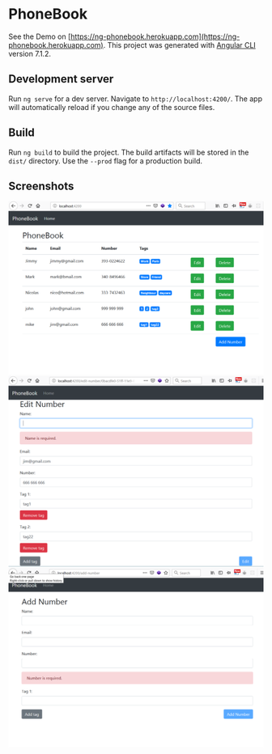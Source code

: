 # PhoneBook

See the Demo on [https://ng-phonebook.herokuapp.com](https://ng-phonebook.herokuapp.com). This project was generated with [Angular CLI](https://github.com/angular/angular-cli) version 7.1.2.

## Development server

Run `ng serve` for a dev server. Navigate to `http://localhost:4200/`. The app will automatically reload if you change any of the source files.

## Build

Run `ng build` to build the project. The build artifacts will be stored in the `dist/` directory. Use the `--prod` flag for a production build.

## Screenshots

![first screenshot](screenshots/Screenshot_1.png?raw=true)
![second screenshot](screenshots/Screenshot_2.png?raw=true)
![third screenshot](screenshots/Screenshot_3.png?raw=true)

